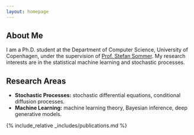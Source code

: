```yaml
---
layout: homepage
---
```


## About Me

I am a Ph.D. student at the Department of Computer Science, University of Copenhagen, under the supervision of [Prof. Stefan Sommer](https://researchprofiles.ku.dk/en/persons/stefan-horst-sommer). My research interests are in the statistical machine learning and stochastic processes.

## Research Areas

- **Stochastic Processes:** stochastic differential equations, conditional diffusion processes.
- **Machine Learning:** machine learning theory, Bayesian inference, deep generative models.

<!-- ## News

- **[Feb. 2020]** Our paper about incremental learning is accepted to CVPR 2020.
- **[Feb. 2020]** We will host the ACM Multimedia Asia 2020 conference in Singapore!
- **[Sept. 2019]** Our paper about few-shot learning is accepted to NeurIPS 2019.
- **[Mar. 2019]** Our paper about few-shot learning is accepted to CVPR 2019. -->

{% include_relative _includes/publications.md %}

<!-- {% include_relative _includes/services.md %} -->
